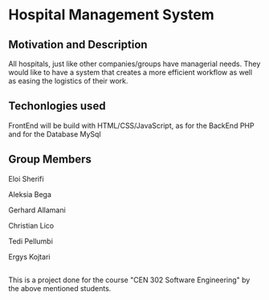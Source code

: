 # Hospital Management System

## Motivation and Description
All hospitals, just like other companies/groups have managerial needs. They would like to have a system  that creates a more efficient workflow as well as easing  the logistics of their work.
 

## Techonlogies used
FrontEnd will be build with HTML/CSS/JavaScript, as for the BackEnd PHP and for the Database MySql

## Group Members

Eloi Sherifi

Aleksia Bega

Gerhard Allamani

Christian Lico

Tedi Pellumbi

Ergys Kojtari
## 
This is a project done for the course "CEN 302 Software Engineering" by the above mentioned students.
